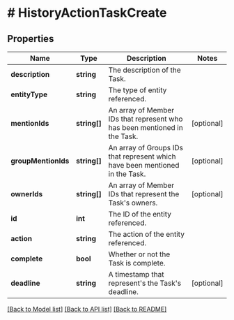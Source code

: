# # HistoryActionTaskCreate

## Properties

Name | Type | Description | Notes
------------ | ------------- | ------------- | -------------
**description** | **string** | The description of the Task. |
**entityType** | **string** | The type of entity referenced. |
**mentionIds** | **string[]** | An array of Member IDs that represent who has been mentioned in the Task. | [optional]
**groupMentionIds** | **string[]** | An array of Groups IDs that represent which have been mentioned in the Task. | [optional]
**ownerIds** | **string[]** | An array of Member IDs that represent the Task&#39;s owners. | [optional]
**id** | **int** | The ID of the entity referenced. |
**action** | **string** | The action of the entity referenced. |
**complete** | **bool** | Whether or not the Task is complete. |
**deadline** | **string** | A timestamp that represent&#39;s the Task&#39;s deadline. | [optional]

[[Back to Model list]](../../README.md#models) [[Back to API list]](../../README.md#endpoints) [[Back to README]](../../README.md)
